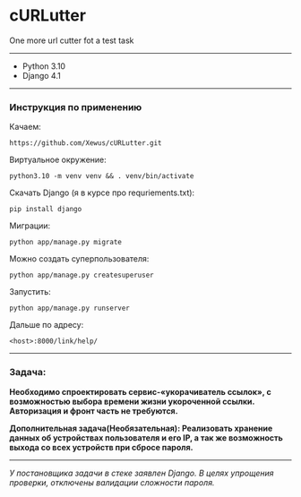 # cURLutter
One more url cutter fot a test task

***
- Python 3.10
- Django 4.1
***
### Инструкция по применению  
Качаем:
```
https://github.com/Xewus/cURLutter.git
```
Виртуальное окружение:
```
python3.10 -m venv venv && . venv/bin/activate
```
Скачать Django (я в курсе про requriements.txt):
```
pip install django
```
Миграции:
```
python app/manage.py migrate
```
Можно создать суперпользователя:
```
python app/manage.py createsuperuser
```
Запустить:
```
python app/manage.py runserver
```
Дальше по адресу:
```
<hоst>:8000/link/help/
```
***

### Задача:
**Необходимо спроектировать сервис-«укорачиватель ссылок», с
возможностью выбора времени жизни укороченной ссылки.
Авторизация и фронт часть не требуются.**  


**Дополнительная задача(Необязательная):
Реализовать хранение данных об устройствах пользователя и его IP, а
так же возможность выхода со всех устройств при сбросе пароля.**

***

*У постановщика задачи в стеке заявлен Django.
В целях упрощения проверки, отключены валидации сложности пароля.*

